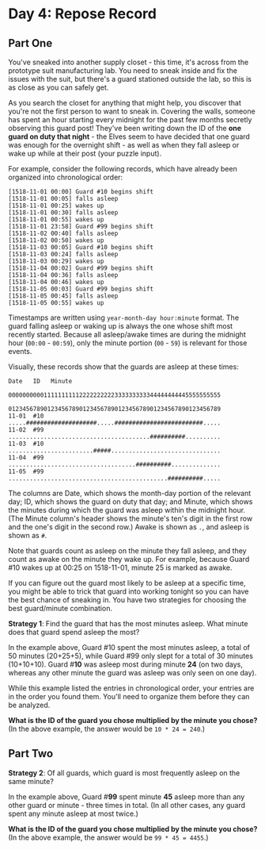 # Day 4: Repose Record

## Part One

You've sneaked into another supply closet - this time, it's across from the prototype suit manufacturing lab. You need
to sneak inside and fix the issues with the suit, but there's a guard stationed outside the lab, so this is as close as
you can safely get.

As you search the closet for anything that might help, you discover that you're not the first person to want to sneak
in. Covering the walls, someone has spent an hour starting every midnight for the past few months secretly observing
this guard post! They've been writing down the ID of the **one guard on duty that night** - the Elves seem to have
decided that one guard was enough for the overnight shift - as well as when they fall asleep or wake up while at their
post (your puzzle input).

For example, consider the following records, which have already been organized into chronological order:

```text
[1518-11-01 00:00] Guard #10 begins shift
[1518-11-01 00:05] falls asleep
[1518-11-01 00:25] wakes up
[1518-11-01 00:30] falls asleep
[1518-11-01 00:55] wakes up
[1518-11-01 23:58] Guard #99 begins shift
[1518-11-02 00:40] falls asleep
[1518-11-02 00:50] wakes up
[1518-11-03 00:05] Guard #10 begins shift
[1518-11-03 00:24] falls asleep
[1518-11-03 00:29] wakes up
[1518-11-04 00:02] Guard #99 begins shift
[1518-11-04 00:36] falls asleep
[1518-11-04 00:46] wakes up
[1518-11-05 00:03] Guard #99 begins shift
[1518-11-05 00:45] falls asleep
[1518-11-05 00:55] wakes up
```

Timestamps are written using `year-month-day hour:minute` format. The guard falling asleep or waking up is always the
one whose shift most recently started. Because all asleep/awake times are during the midnight hour (`00:00` - `00:59`),
only the minute portion (`00` - `59`) is relevant for those events.

Visually, these records show that the guards are asleep at these times:

```text
Date   ID   Minute
            000000000011111111112222222222333333333344444444445555555555
            012345678901234567890123456789012345678901234567890123456789
11-01  #10  .....####################.....#########################.....
11-02  #99  ........................................##########..........
11-03  #10  ........................#####...............................
11-04  #99  ....................................##########..............
11-05  #99  .............................................##########.....
```

The columns are Date, which shows the month-day portion of the relevant day; ID, which shows the guard on duty that day;
and Minute, which shows the minutes during which the guard was asleep within the midnight hour. (The Minute column's
header shows the minute's ten's digit in the first row and the one's digit in the second row.) Awake is shown as `.`,
and asleep is shown as `#`.

Note that guards count as asleep on the minute they fall asleep, and they count as awake on the minute they wake up. For
example, because Guard #10 wakes up at 00:25 on 1518-11-01, minute 25 is marked as awake.

If you can figure out the guard most likely to be asleep at a specific time, you might be able to trick that guard into
working tonight so you can have the best chance of sneaking in. You have two strategies for choosing the best
guard/minute combination.

**Strategy 1**: Find the guard that has the most minutes asleep. What minute does that guard spend asleep the most?

In the example above, Guard #10 spent the most minutes asleep, a total of 50 minutes (20+25+5), while Guard #99 only
slept for a total of 30 minutes (10+10+10). Guard #**10** was asleep most during minute **24** (on two days, whereas any
other minute the guard was asleep was only seen on one day).

While this example listed the entries in chronological order, your entries are in the order you found them. You'll need
to organize them before they can be analyzed.

**What is the ID of the guard you chose multiplied by the minute you chose?** (In the above example, the answer would be
`10 * 24 = 240`.)

## Part Two

**Strategy 2**: Of all guards, which guard is most frequently asleep on the same minute?

In the example above, Guard #**99** spent minute **45** asleep more than any other guard or minute - three times in
total. (In all other cases, any guard spent any minute asleep at most twice.)

**What is the ID of the guard you chose multiplied by the minute you chose?** (In the above example, the answer would be
`99 * 45 = 4455`.)
